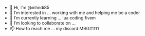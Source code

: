 - 👋 Hi, I’m @mhndi85
- 👀 I’m interested in ... working with me and helping me be a coder
- 🌱 I’m currently learning ... lua coding fivem
- 💞️ I’m looking to collaborate on ...
- 📫 How to reach me ... my discord MBG#1111

<!---
mhndi85/mhndi85 is a ✨ special ✨ repository because its `README.md` (this file) appears on your GitHub profile.
You can click the Preview link to take a look at your changes.
--->
